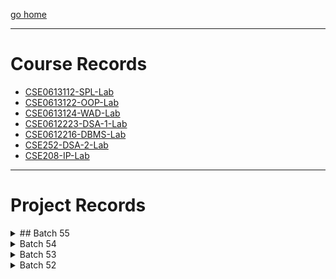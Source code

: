 
[go home](https://github.com/oU1TS/.github/wiki)
***

# Course Records
- [CSE0613112-SPL-Lab](https://github.com/oU1TS/CSE0613112-SPL-Lab)
- [CSE0613122-OOP-Lab](https://github.com/oU1TS/CSE0613122-OOP-Lab)
- [CSE0613124-WAD-Lab](https://github.com/oU1TS/CSE0613124-WAD-Lab)
- [CSE0612223-DSA-1-Lab](https://github.com/oU1TS/CSE0612223-DSA-1-Lab)
- [CSE0612216-DBMS-Lab](https://github.com/oU1TS/CSE0612216-DBMS-Lab)
- [CSE252-DSA-2-Lab](https://github.com/oU1TS/CSE252-DSA-2-Lab)
- [CSE208-IP-Lab](https://github.com/oU1TS/CSE208-IP-Lab)

***

# Project Records

<details>
  <summary>## Batch 55</summary>

  <details>
    <summary>0432410005101088</summary>
    <a href="https://github.com/b1tranger">visit</a>
    <ul>
      <li>CSE0612223-DSA-1-Lab: <a href="https://github.com/b1tranger/DSA-project">Project</a></li>
      <li>CSE0613124-WAD-Lab: <a href="https://github.com/b1tranger/oUITS-Scheduler-offline">Project</a> &rarr; <a href="https://b1tranger.github.io/oUITS-Scheduler-offline/">Website</a></li>
    </ul>
  </details>

</details>
<!-- End of Batch 55 -->

<details>
  <summary>Batch 54</summary>

  <details>
    <summary>0432320005101085</summary>
    <a href="https://github.com/FahimHossain1085">visit</a>
    <ul>
      <li>CSE208-IP-Lab: <a href="https://github.com/oU1TS/php-project">Project</a> (forked from <a href="https://github.com/FahimHossain1085/php-project">source</a>) &rarr; <a href="https://codecraftstudios.great-site.net/">Website</a></li>
    </ul>
  </details>

  <details>
    <summary>0432320005101064</summary>
    <a href="https://github.com/shoytanbaba99">visit</a>
    <ul>
      <li>CSE208-IP-Lab: <a href="https://github.com/shoytanbaba99/The-Begging-From-The-Beginning">Project</a> + <a href="https://github.com/cristal-node/The-Begging-From-The-Beginning">Mod</a> → <a href="https://begging.cristal-node.workers.dev/welcome.html">Website</a></li>
      <li>CSE252-DSA-2-Lab: </li>
    </ul>
  </details>

</details>
<!-- End of Batch 54 -->

<details>
  <summary>Batch 53</summary>

  <details>
    <summary>432310005101080</summary>
    <a href="https://github.com/safridbhueyan">visit</a>
    <ul>
      <li>CSE208-IP-Lab: <a href="https://github.com/safridbhueyan/Task-Room">Project</a></li>
    </ul>
  </details>

</details>
<!-- End of Batch 53 -->

<details>
  <summary>Batch 52</summary>

  <details>
    <summary>0432220005101061</summary>
    <a href="https://github.com/AkibReza">visit</a>
    <ul>
      <li>CSE356-Software-Engineering-SESA: <a href="https://github.com/AkibReza/TerraNova">Project</a> &rarr; <a href="http://TerraNovaAI.netlify.app">Website</a></li>
    </ul>
  </details>

</details>
<!-- End of Batch 52 -->